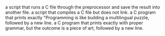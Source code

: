 a script that runs a C file through the preprocessor and save the result into another file.
a script that compiles a C file but does not link.
a C program that prints exactly "Programming is like building a multilingual puzzle, followed by a new line.
a C program that prints exactly with proper grammar, but the outcome is a piece of art, followed by a new line.
